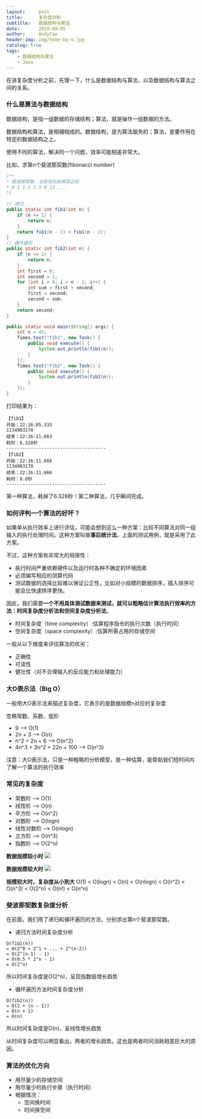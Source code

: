 ```yaml
---
layout:     post
title:      复杂度分析
subtitle:   数据结构与算法
date:       2019-09-05
author:     AndyCao
header-img: img/home-bg-o.jpg
catalog: true
tags:
    - 数据结构与算法
    - Java
---
```

在讲复杂度分析之前，先理一下，什么是数据结构与算法，以及数据结构与算法之间的关系。
### 什么是算法与数据结构
数据结构，是指一组数据的存储结构；算法，就是操作一组数据的方法。

数据结构和算法，是相辅相成的。数据结构，是为算法服务的；算法，是要作用在特定的数据结构之上。

使用不同的算法，解决同一个问题，效率可能相差非常大。

比如，求第n个斐波那契数(fibonacci number)
```Java
/**
* 斐波那契数，当前项为前两项之和
* 0 1 1 2 3 5 8 13 ...
*/
	
// 递归
public static int fib1(int n) {
    if (n <= 1) {
        return n;
    }
    return fib1(n - 1) + fib1(n - 2);
}
// 循环遍历
public static int fib2(int n) {
    if (n <= 1) {
        return n;
    }
    int first = 0;
    int second = 1;
    for (int i = 0; i < n - 1; i++) {
        int sum = first + second;
        first = second;
        second = sum;
    }
    return second;
}

public static void main(String[] args) {
    int n = 45;
    Times.test("fib1", new Task() {
        public void execute() {
            System.out.println(fib1(n));
        }
    });
    Times.test("fib2", new Task() {
        public void execute() {
            System.out.println(fib2(n));
        }
    });
}
```
打印结果为：
```
【fib1】
开始：22:16:05.335
1134903170
结束：22:16:11.663
耗时：6.328秒
-------------------------------------
【fib2】
开始：22:16:11.666
1134903170
结束：22:16:11.666
耗时：0.0秒
-------------------------------------
```
第一种算法，耗掉了6.328秒！第二种算法，几乎瞬间完成。

### 如何评判一个算法的好坏？
如果单从执行效率上进行评估，可能会想到这么一种方案：比较不同算法对同一组输入的执行处理时间。这种方案叫做**事后统计法**，上面的测试用例，就是采用了此方案。

不过，这种方案有非常大的局限性：
- 执行时间严重依赖硬件以及运行时各种不确定的环境因素
- 必须编写相应的测算代码
- 测试数据的选择比较难以保证公正性，比如对小规模的数据排序，插入排序可能会比快速排序更快。

因此，我们需要**一个不用具体测试数据来测试，就可以粗略估计算法执行效率的方法：时间复杂度分析法和空间复杂度分析法**。
- 时间复杂度（time complexity）:估算程序指令的执行次数（执行时间）
- 空间复杂度（space complexity）:估算所需占用的存储空间

一般从以下维度来评估算法的优劣：
- 正确性
- 可读性
- 健壮性（对不合理输入的反应能力和处理能力）

### 大O表示法（Big O）
一般用大O表示法来描述复杂度，它表示的是数据规模n对应的复杂度

忽略常数、系数、低阶
- 9 --> O(1)
- 2n + 3 --> O(n)
- n^2 + 2n + 6 --> O(n^2)
- 4n^3 + 3n^2 + 22n + 100 --> O(n^3)

注意：大O表示法，只是一种粗略的分析模型，是一种估算，能帮助我们短时间内了解一个算法的执行效率


### 常见的复杂度
- 常数阶 --> O(1)
- 线性阶 --> O(n)
- 平方阶 --> O(n^2)
- 对数阶 --> O(logn)
- 线性对数阶 --> O(nlogn)
- 立方阶 --> O(n^3)
- 指数阶 --> O(2^n)

**数据规模较小时**
![](https://user-gold-cdn.xitu.io/2019/9/10/16d18f487398029c?w=2082&h=1226&f=png&s=560103)

**数据规模较大时**
![](https://user-gold-cdn.xitu.io/2019/9/10/16d18f7bf87ab3d0?w=2078&h=1234&f=png&s=372247)

**规模较大时，复杂度从小到大**
O(1) < O(logn) < O(n) < O(nlogn) < O(n^2) < O(n^3) < O(2^n) < O(n!) < O(n^n)

### 斐波那契数复杂度分析

在前面，我们用了递归和循环遍历的方法，分别求出第n个斐波那契数。

- 递归方法时间复杂度分析
```
O(fib1(n)) 
= O(2^0 + 2^1 + ... + 2^(n-2))
= O(2^(n-1) - 1)
= O(0.5 * 2^n - 1)
= O(2^n)
```

所以时间复杂度是O(2^n)，呈现指数级增长趋势

- 循环遍历方法时间复杂度分析
```
O(fib2(n))
= O(2 + (n - 1))
= O(n + 1)
= O(n)
```

所以时间复杂度是O(n)，呈线性增长趋势

从时间复杂度可以明显看出，两者的增长趋势。这也是两者时间消耗相差巨大的原因。

### 算法的优化方向
- 用尽量少的存储空间
- 用尽量少的执行步骤（执行时间）
- 根据情况：
    - 空间换时间
    - 时间换空间